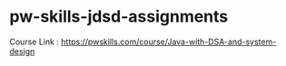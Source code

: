 # pw-skills-jdsd-assignments
Course Link : https://pwskills.com/course/Java-with-DSA-and-system-design
